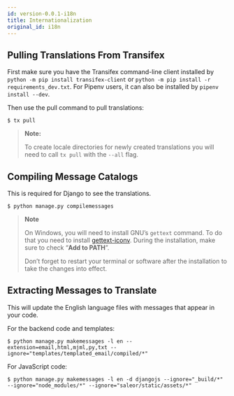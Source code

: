```yaml
---
id: version-0.0.1-i18n
title: Internationalization
original_id: i18n
---
```


## Pulling Translations From Transifex

First make sure you have the Transifex command-line client installed by `python -m pip install transifex-client` or `python -m pip install -r requirements_dev.txt`. For Pipenv users, it can also be installed by `pipenv install --dev`.

Then use the pull command to pull translations:

```console
$ tx pull
```

> **Note:**
>
> To create locale directories for newly created translations you will need to call `tx pull` with the `--all` flag.


## Compiling Message Catalogs

This is required for Django to see the translations.

```console
$ python manage.py compilemessages
```

> **Note**
>
> On Windows, you will need to install GNU’s `gettext` command. To do that you need to install [gettext-iconv](https://mlocati.github.io/articles/gettext-iconv-windows.html). During the installation, make sure to check “**Add to PATH**”.
>
> Don’t forget to restart your terminal or software after the installation to take the changes into effect.


## Extracting Messages to Translate

This will update the English language files with messages that appear in your code.

For the backend code and templates:

```console
$ python manage.py makemessages -l en --extension=email,html,mjml,py,txt --ignore="templates/templated_email/compiled/*"
```

For JavaScript code:

```console
$ python manage.py makemessages -l en -d djangojs --ignore="_build/*" --ignore="node_modules/*" --ignore="saleor/static/assets/*"
```